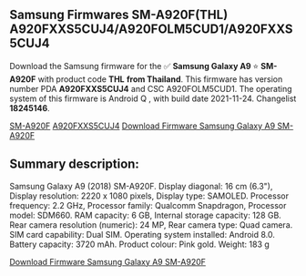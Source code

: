 <h2>Samsung Firmwares SM-A920F(THL) A920FXXS5CUJ4/A920FOLM5CUD1/A920FXXS5CUJ4</h2>
Download the Samsung firmware for the ✅ <strong>Samsung Galaxy A9 </strong> ⭐ <strong>SM-A920F</strong> with product code <strong>THL</strong> <strong> from Thailand</strong>. This firmware has version number PDA <strong>A920FXXS5CUJ4</strong> and CSC A920FOLM5CUD1. The operating system of this firmware is Android Q , with build date 2021-11-24. Changelist <strong>18245146</strong>.


[SM-A920F](https://samfirm.shop/samsung/model/SM-A920F)
[A920FXXS5CUJ4](https://samfirm.shop/samsung/pda/A920FXXS5CUJ4)
[Download Firmware Samsung Galaxy A9 SM-A920F](https://samfirm.shop/samsung/firmware/477558)
<h2>Summary description:</h2>
<p>Samsung Galaxy A9 (2018) SM-A920F. Display diagonal: 16 cm (6.3"), Display resolution: 2220 x 1080 pixels, Display type: SAMOLED. Processor frequency: 2.2 GHz, Processor family: Qualcomm Snapdragon, Processor model: SDM660. RAM capacity: 6 GB, Internal storage capacity: 128 GB. Rear camera resolution (numeric): 24 MP, Rear camera type: Quad camera. SIM card capability: Dual SIM. Operating system installed: Android 8.0. Battery capacity: 3720 mAh. Product colour: Pink gold. Weight: 183 g</p>


[Download Firmware Samsung Galaxy A9 SM-A920F](https://samfirm.shop/samsung/firmware/477558)
